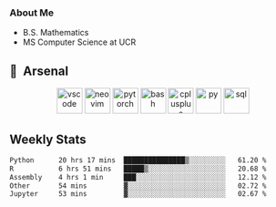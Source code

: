 ### About Me

- B.S. Mathematics
- MS Computer Science at UCR

<h2> 🚀 &nbsp;Arsenal</h2>

<p align="center">

<img src="https://cdn.jsdelivr.net/gh/devicons/devicon/icons/vscode/vscode-original.svg" alt="vscode" width="45" height="45"/>
<img src="https://cdn.jsdelivr.net/gh/devicons/devicon@latest/icons/neovim/neovim-original.svg" alt="neovim" width = "45" height = "45"/>
<img src="https://cdn.jsdelivr.net/gh/devicons/devicon@latest/icons/pytorch/pytorch-original.svg" alt="pytorch" width = "45" height = "45" />
          
<img src="https://cdn.jsdelivr.net/gh/devicons/devicon/icons/bash/bash-original.svg" alt="bash" width="45" height="45"/>
<img src="https://cdn.jsdelivr.net/gh/devicons/devicon@latest/icons/cplusplus/cplusplus-original.svg" alt="cplusplus" width = "45" height = "45"/>
<img src="https://cdn.jsdelivr.net/gh/devicons/devicon@latest/icons/python/python-plain.svg" alt="py" width = "45" height = "45" />

<img src="https://cdn.jsdelivr.net/gh/devicons/devicon@latest/icons/azuresqldatabase/azuresqldatabase-original.svg" alt="sql" width = "45" height = "45"/>
          
</p>

## Weekly Stats

<!--START_SECTION:waka-->

```txt
Python      20 hrs 17 mins  ███████████████▒░░░░░░░░░   61.20 %
R           6 hrs 51 mins   █████▒░░░░░░░░░░░░░░░░░░░   20.68 %
Assembly    4 hrs 1 min     ███░░░░░░░░░░░░░░░░░░░░░░   12.12 %
Other       54 mins         ▓░░░░░░░░░░░░░░░░░░░░░░░░   02.72 %
Jupyter     53 mins         ▓░░░░░░░░░░░░░░░░░░░░░░░░   02.67 %
```

<!--END_SECTION:waka-->
